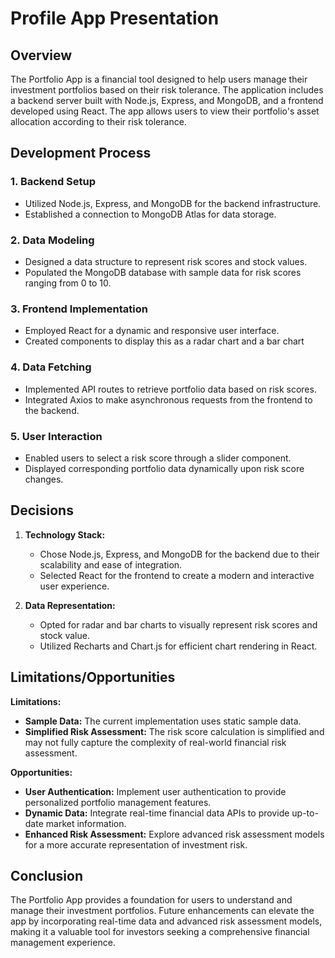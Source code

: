 # Profile App Presentation

## Overview
The Portfolio App is a financial tool designed to help users manage their investment portfolios based on their risk tolerance. The application includes a backend server built with Node.js, Express, and MongoDB, and a frontend developed using React. The app allows users to view their portfolio's asset allocation according to their risk tolerance.

## Development Process

### 1. Backend Setup
- Utilized Node.js, Express, and MongoDB for the backend infrastructure.
- Established a connection to MongoDB Atlas for data storage.

### 2. Data Modeling
- Designed a data structure to represent risk scores and stock values.
- Populated the MongoDB database with sample data for risk scores ranging from 0 to 10.

### 3. Frontend Implementation
- Employed React for a dynamic and responsive user interface.
- Created components to display this as a radar chart and a bar chart

### 4. Data Fetching
- Implemented API routes to retrieve portfolio data based on risk scores.
- Integrated Axios to make asynchronous requests from the frontend to the backend.

### 5. User Interaction
- Enabled users to select a risk score through a slider component.
- Displayed corresponding portfolio data dynamically upon risk score changes.

## Decisions

1. **Technology Stack:**
   - Chose Node.js, Express, and MongoDB for the backend due to their scalability and ease of integration.
   - Selected React for the frontend to create a modern and interactive user experience.

2. **Data Representation:**
   - Opted for radar and bar charts to visually represent risk scores and stock value.
   - Utilized Recharts and Chart.js for efficient chart rendering in React.

## Limitations/Opportunities

**Limitations:**
- **Sample Data:** The current implementation uses static sample data.
- **Simplified Risk Assessment:** The risk score calculation is simplified and may not fully capture the complexity of real-world financial risk assessment.

**Opportunities:**
- **User Authentication:** Implement user authentication to provide personalized portfolio management features.
- **Dynamic Data:** Integrate real-time financial data APIs to provide up-to-date market information.
- **Enhanced Risk Assessment:** Explore advanced risk assessment models for a more accurate representation of investment risk.

## Conclusion

The Portfolio App provides a foundation for users to understand and manage their investment portfolios. Future enhancements can elevate the app by incorporating real-time data and advanced risk assessment models, making it a valuable tool for investors seeking a comprehensive financial management experience.
